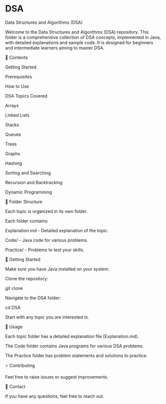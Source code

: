 # DSA

Data Structures and Algorithms (DSA)

Welcome to the Data Structures and Algorithms (DSA) repository. This folder is a comprehensive collection of DSA concepts, implemented in Java, with detailed explanations and sample code. It is designed for beginners and intermediate learners aiming to master DSA.

📌 Contents

Getting Started

Prerequisites

How to Use

DSA Topics Covered

Arrays

Linked Lists

Stacks

Queues

Trees

Graphs

Hashing

Sorting and Searching

Recursion and Backtracking

Dynamic Programming

📂 Folder Structure

Each topic is organized in its own folder.

Each folder contains:

Explanation.md - Detailed explanation of the topic.

Code/ - Java code for various problems.

Practice/ - Problems to test your skills.

🚀 Getting Started

Make sure you have Java installed on your system.

Clone the repository:

git clone <your-repo-link>

Navigate to the DSA folder:

cd DSA

Start with any topic you are interested in.

🤖 Usage

Each topic folder has a detailed explanation file (Explanation.md).

The Code folder contains Java programs for various DSA problems.

The Practice folder has problem statements and solutions to practice.

⭐ Contributing

Feel free to raise issues or suggest improvements.

📧 Contact

If you have any questions, feel free to reach out.
